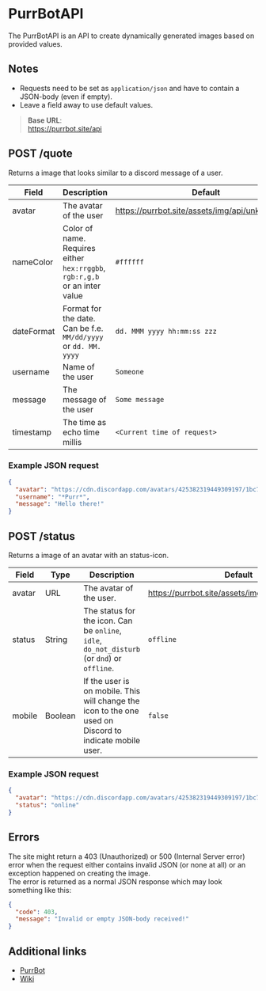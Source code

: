 # PurrBotAPI
The PurrBotAPI is an API to create dynamically generated images based on provided values.

## Notes
- Requests need to be set as `application/json` and have to contain a JSON-body (even if empty).
- Leave a field away to use default values.

> **Base URL**:  
> https://purrbot.site/api

## POST /quote
Returns a image that looks similar to a discord message of a user.

| Field      | Description                                                                | Default                                         |
| ---------- | -------------------------------------------------------------------------- | ----------------------------------------------- |
| avatar     | The avatar of the user                                                     | https://purrbot.site/assets/img/api/unknown.png |
| nameColor  | Color of name. Requires either `hex:rrggbb`, `rgb:r,g,b` or an inter value | `#ffffff`                                       |
| dateFormat | Format for the date. Can be f.e. `MM/dd/yyyy` or `dd. MM. yyyy`            | `dd. MMM yyyy hh:mm:ss zzz`                     |
| username   | Name of the user                                                           | `Someone`                                       |
| message    | The message of the user                                                    | `Some message`                                  |
| timestamp  | The time as echo time millis                                               | `<Current time of request>`                     |

### Example JSON request
```json
{
  "avatar": "https://cdn.discordapp.com/avatars/425382319449309197/1bc79c1286f5ef94b721a249bae5336d.png",
  "username": "*Purr*",
  "message": "Hello there!"
}
```

## POST /status
Returns a image of an avatar with an status-icon.

| Field  | Type    | Description                                                                                             | Default                                         |
| ------ | ------- | ------------------------------------------------------------------------------------------------------- | ----------------------------------------------- |
| avatar | URL     | The avatar of the user.                                                                                 | https://purrbot.site/assets/img/api/unknown.png |
| status | String  | The status for the icon. Can be `online`, `idle`, `do_not_disturb` (or `dnd`) or `offline`.             | `offline`                                       |
| mobile | Boolean | If the user is on mobile. This will change the icon to the one used on Discord to indicate mobile user. | `false`                                         |

### Example JSON request
```json
{
  "avatar": "https://cdn.discordapp.com/avatars/425382319449309197/1bc79c1286f5ef94b721a249bae5336d.png",
  "status": "online"
}
```

## Errors
The site might return a 403 (Unauthorized) or 500 (Internal Server error) error when the request either contains invalid JSON (or none at all) or an exception happened on creating the image.  
The error is returned as a normal JSON response which may look something like this:  
```json
{
  "code": 403,
  "message": "Invalid or empty JSON-body received!"
}
```

## Additional links
* [PurrBot](https://github.com/Andre601/PurrBot)
* [Wiki](https://docs.purrbot.site/bot)
